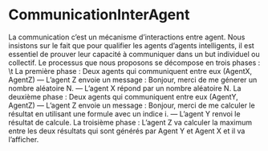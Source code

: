 # CommunicationInterAgent
La communication c’est un mécanisme d’interactions entre agent. Nous insistons sur le fait que pour qualifier les agents d’agents intelligents, il est essentiel de prouver leur capacité à communiquer dans un but individuel ou collectif.
Le processus que nous proposons se décompose en trois phases :
  \t La première phase : Deux agents qui communiquent entre eux (AgentX, AgentZ)
    — L’agent Z envoie un message : Bonjour, merci de me génerer un nombre aléatoire N.
    — L’agent X répond par un nombre aléatoire N.
  La deuxième phase : Deux agents qui communiquent entre eux (AgentY, AgentZ)
    — L’agent Z envoie un message : Bonjour, merci de me calculer le résultat en utilisant
    une formule avec un indice i.
    — L’agent Y renvoi le résultat de calcule.
  La troisième phase : L’agent Z va calculer la maximum entre les deux résultats qui
  sont générés par Agent Y et Agent X et il va l’afficher.
